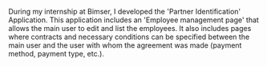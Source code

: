 During my internship at Bimser, I developed the 'Partner Identification' Application. This application includes an 'Employee management page' that allows the main user to edit and list the employees. It also includes pages where contracts and necessary conditions can be specified between the main user and the user with whom the agreement was made (payment method, payment type, etc.).
